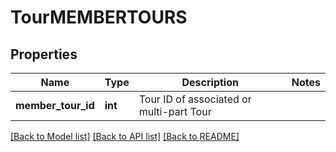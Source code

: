 # TourMEMBERTOURS

## Properties
Name | Type | Description | Notes
------------ | ------------- | ------------- | -------------
**member_tour_id** | **int** | Tour ID of associated or multi-part Tour | 

[[Back to Model list]](../README.md#documentation-for-models) [[Back to API list]](../README.md#documentation-for-api-endpoints) [[Back to README]](../README.md)

